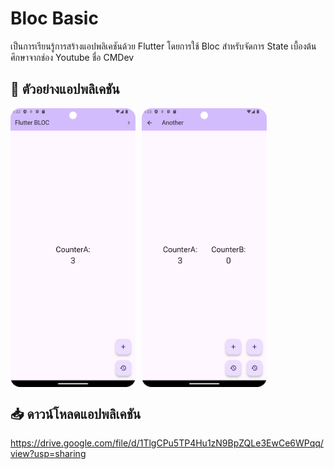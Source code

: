 # Bloc Basic
เป็นการเรียนรู้การสร้างแอปพลิเคชันด้วย Flutter โดยการใช้ Bloc สำหรับจัดการ State เบื้องต้น ศึกษาจากช่อง Youtube ชื่อ CMDev

## 🎥 ตัวอย่างแอปพลิเคชัน

<div style="display: flex; gap: 10px;">
  <img src="https://github.com/peerapattop/bloc-basic/raw/main/assets/images/home.png" width="200" />
  <img src="https://github.com/peerapattop/bloc-basic/raw/main/assets/images/another.png" width="200" />
</div>

## 📥 ดาวน์โหลดแอปพลิเคชัน
https://drive.google.com/file/d/1TlgCPu5TP4Hu1zN9BpZQLe3EwCe6WPqq/view?usp=sharing
